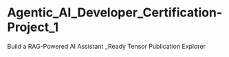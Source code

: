 # Agentic_AI_Developer_Certification-Project_1
Build a RAG-Powered AI Assistant _Ready Tensor Publication Explorer  
